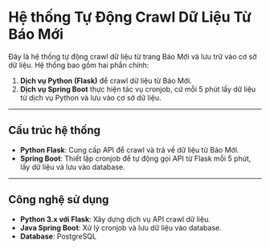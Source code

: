 # **Hệ thống Tự Động Crawl Dữ Liệu Từ Báo Mới**

Đây là hệ thống tự động crawl dữ liệu từ trang Báo Mới và lưu trữ vào cơ sở dữ liệu. Hệ thống bao gồm hai phần chính:

1. **Dịch vụ Python (Flask)** để crawl dữ liệu từ Báo Mới.
2. **Dịch vụ Spring Boot** thực hiện tác vụ cronjob, cứ mỗi 5 phút lấy dữ liệu từ dịch vụ Python và lưu vào cơ sở dữ liệu.

---

## **Cấu trúc hệ thống**

- **Python Flask**: Cung cấp API để crawl và trả về dữ liệu từ Báo Mới.
- **Spring Boot**: Thiết lập cronjob để tự động gọi API từ Flask mỗi 5 phút, lấy dữ liệu và lưu vào database.

---

## **Công nghệ sử dụng**

- **Python 3.x với Flask**: Xây dựng dịch vụ API crawl dữ liệu.
- **Java Spring Boot**: Xử lý cronjob và lưu dữ liệu vào database.
- **Database**: PostgreSQL
